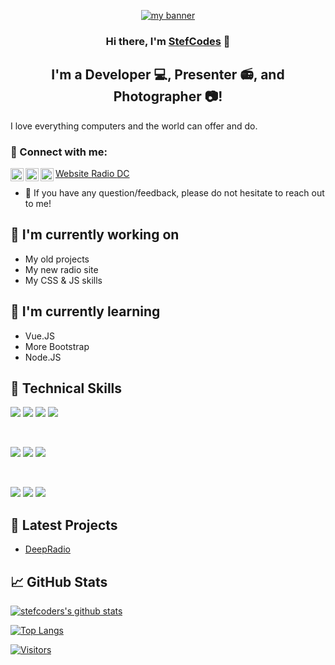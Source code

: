 <p align="center">
  <a href="https://deepcoder.co.uk/" target="_blank" rel="noreferrer"><img src="https://deepcoder.co.uk/assets/images/banner.png" alt="my banner"></a>
</p>

<h3 align="center">
Hi there, I'm <a href="https://deepcoder.co.uk" target="_blank" rel="noreferrer">StefCodes</a> 👋
</h3>

<h2 align="center">
I'm a Developer 💻, Presenter 📻, and Photographer 📷!
</h2> 

I love everything computers and the world can offer and do.

### 🤝 Connect with me:

<a href="https://deepcoder.co.uk"> Website <img align="left" src="https://deepcoder.co.uk/assets/images/transparent_logo.png" alt="Website" width="21px"/></a>
<a href="https://deepradio.co.uk"> Radio <img align="left" src="https://deepcoder.co.uk/assets/images/transparent_logo.png" alt="Radio" width="21px"/></a>
<a href="https://deepradio.co.uk/discord"> DC <img align="left" src="https://deepcoder.co.uk/assets/images/transparent_logo.png" alt="DC" width="21px"/></a>
</br>
- 💬 If you have any question/feedback, please do not hesitate to reach out to me!

## 🔭 I'm currently working on

- My old projects
- My new radio site
- My CSS & JS skills

## 🌱 I'm currently learning

- Vue.JS
- More Bootstrap
- Node.JS
  
## 💼 Technical Skills

![](https://img.shields.io/badge/Code-JavaScript-informational?style=flat&logo=JavaScript&color=F7DF1E)
![](https://img.shields.io/badge/Code-HTML5-informational?style=flat&logo=HTML5&color=E34F26)
![](https://img.shields.io/badge/Code-PostgreSQL-informational?style=flat&logo=Python&color=336791)
![](https://img.shields.io/badge/Code-SQLite-informational?style=flat&logo=PHP&color=003B57)

</br>

![](https://img.shields.io/badge/Style-Bootstrap-informational?style=flat&logo=Bootstrap&color=7952B3)
![](https://img.shields.io/badge/Style-CSS3-informational?style=flat&logo=CSS3&color=1572B6)
![](https://img.shields.io/badge/Style-styled--components-informational?style=flat&logo=styled-components&color=DB7093)


</br>

![](https://img.shields.io/badge/Tools-NPM-informational?style=flat&logo=NPM&color=CB3837)
![](https://img.shields.io/badge/Tools-Git-informational?style=flat&logo=Git&color=F05032)
![](https://img.shields.io/badge/Tools-GitHub-informational?style=flat&logo=GitHub&color=181717)

## 📝 Latest Projects

- [DeepRadio](https://deepradio.co.uk)

## 📈 GitHub Stats 

[![stefcoders's github stats](https://github-readme-stats.vercel.app/api?username=stefcoders)](https://github.com/StefCoders)

[![Top Langs](https://github-readme-stats.vercel.app/api/top-langs/?username=stefcoders&layout=compact)](https://github.com/stefcoders)

[![Visitors](https://visitor-badge.glitch.me/badge?page_id=stefcoders.github)](https://www.yushi.dev/)
